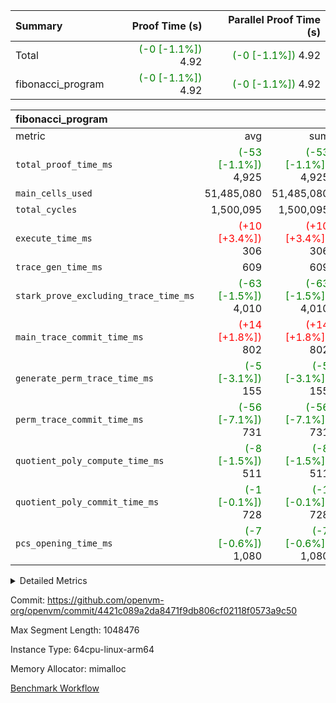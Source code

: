 | Summary | Proof Time (s) | Parallel Proof Time (s) |
|:---|---:|---:|
| Total | <span style='color: green'>(-0 [-1.1%])</span> 4.92 | <span style='color: green'>(-0 [-1.1%])</span> 4.92 |
| fibonacci_program | <span style='color: green'>(-0 [-1.1%])</span> 4.92 | <span style='color: green'>(-0 [-1.1%])</span> 4.92 |


| fibonacci_program |||||
|:---|---:|---:|---:|---:|
|metric|avg|sum|max|min|
| `total_proof_time_ms ` | <span style='color: green'>(-53 [-1.1%])</span> 4,925 | <span style='color: green'>(-53 [-1.1%])</span> 4,925 | <span style='color: green'>(-53 [-1.1%])</span> 4,925 | <span style='color: green'>(-53 [-1.1%])</span> 4,925 |
| `main_cells_used     ` |  51,485,080 |  51,485,080 |  51,485,080 |  51,485,080 |
| `total_cycles        ` |  1,500,095 |  1,500,095 |  1,500,095 |  1,500,095 |
| `execute_time_ms     ` | <span style='color: red'>(+10 [+3.4%])</span> 306 | <span style='color: red'>(+10 [+3.4%])</span> 306 | <span style='color: red'>(+10 [+3.4%])</span> 306 | <span style='color: red'>(+10 [+3.4%])</span> 306 |
| `trace_gen_time_ms   ` |  609 |  609 |  609 |  609 |
| `stark_prove_excluding_trace_time_ms` | <span style='color: green'>(-63 [-1.5%])</span> 4,010 | <span style='color: green'>(-63 [-1.5%])</span> 4,010 | <span style='color: green'>(-63 [-1.5%])</span> 4,010 | <span style='color: green'>(-63 [-1.5%])</span> 4,010 |
| `main_trace_commit_time_ms` | <span style='color: red'>(+14 [+1.8%])</span> 802 | <span style='color: red'>(+14 [+1.8%])</span> 802 | <span style='color: red'>(+14 [+1.8%])</span> 802 | <span style='color: red'>(+14 [+1.8%])</span> 802 |
| `generate_perm_trace_time_ms` | <span style='color: green'>(-5 [-3.1%])</span> 155 | <span style='color: green'>(-5 [-3.1%])</span> 155 | <span style='color: green'>(-5 [-3.1%])</span> 155 | <span style='color: green'>(-5 [-3.1%])</span> 155 |
| `perm_trace_commit_time_ms` | <span style='color: green'>(-56 [-7.1%])</span> 731 | <span style='color: green'>(-56 [-7.1%])</span> 731 | <span style='color: green'>(-56 [-7.1%])</span> 731 | <span style='color: green'>(-56 [-7.1%])</span> 731 |
| `quotient_poly_compute_time_ms` | <span style='color: green'>(-8 [-1.5%])</span> 511 | <span style='color: green'>(-8 [-1.5%])</span> 511 | <span style='color: green'>(-8 [-1.5%])</span> 511 | <span style='color: green'>(-8 [-1.5%])</span> 511 |
| `quotient_poly_commit_time_ms` | <span style='color: green'>(-1 [-0.1%])</span> 728 | <span style='color: green'>(-1 [-0.1%])</span> 728 | <span style='color: green'>(-1 [-0.1%])</span> 728 | <span style='color: green'>(-1 [-0.1%])</span> 728 |
| `pcs_opening_time_ms ` | <span style='color: green'>(-7 [-0.6%])</span> 1,080 | <span style='color: green'>(-7 [-0.6%])</span> 1,080 | <span style='color: green'>(-7 [-0.6%])</span> 1,080 | <span style='color: green'>(-7 [-0.6%])</span> 1,080 |



<details>
<summary>Detailed Metrics</summary>

| group | num_segments | keygen_time_ms | commit_exe_time_ms |
| --- | --- | --- | --- |
| fibonacci_program | 1 | 391 | 5 | 

| group | air_name | quotient_deg | interactions | constraints |
| --- | --- | --- | --- | --- |
| fibonacci_program | AccessAdapterAir<16> | 4 | 5 | 11 | 
| fibonacci_program | AccessAdapterAir<2> | 4 | 5 | 11 | 
| fibonacci_program | AccessAdapterAir<32> | 4 | 5 | 11 | 
| fibonacci_program | AccessAdapterAir<4> | 4 | 5 | 11 | 
| fibonacci_program | AccessAdapterAir<64> | 4 | 5 | 11 | 
| fibonacci_program | AccessAdapterAir<8> | 4 | 5 | 11 | 
| fibonacci_program | BitwiseOperationLookupAir<8> | 2 | 2 | 4 | 
| fibonacci_program | MemoryMerkleAir<8> | 4 | 4 | 38 | 
| fibonacci_program | PersistentBoundaryAir<8> | 4 | 3 | 5 | 
| fibonacci_program | PhantomAir | 4 | 3 | 4 | 
| fibonacci_program | Poseidon2PeripheryAir<BabyBearParameters>, 1> | 2 | 1 | 286 | 
| fibonacci_program | ProgramAir | 1 | 1 | 4 | 
| fibonacci_program | RangeTupleCheckerAir<2> | 1 | 1 | 4 | 
| fibonacci_program | Rv32HintStoreAir | 4 | 19 | 21 | 
| fibonacci_program | VariableRangeCheckerAir | 1 | 1 | 4 | 
| fibonacci_program | VmAirWrapper<Rv32BaseAluAdapterAir, BaseAluCoreAir<4, 8> | 4 | 19 | 30 | 
| fibonacci_program | VmAirWrapper<Rv32BaseAluAdapterAir, LessThanCoreAir<4, 8> | 4 | 17 | 35 | 
| fibonacci_program | VmAirWrapper<Rv32BaseAluAdapterAir, ShiftCoreAir<4, 8> | 4 | 23 | 84 | 
| fibonacci_program | VmAirWrapper<Rv32BranchAdapterAir, BranchEqualCoreAir<4> | 4 | 11 | 17 | 
| fibonacci_program | VmAirWrapper<Rv32BranchAdapterAir, BranchLessThanCoreAir<4, 8> | 4 | 13 | 32 | 
| fibonacci_program | VmAirWrapper<Rv32CondRdWriteAdapterAir, Rv32JalLuiCoreAir> | 4 | 10 | 15 | 
| fibonacci_program | VmAirWrapper<Rv32JalrAdapterAir, Rv32JalrCoreAir> | 4 | 16 | 16 | 
| fibonacci_program | VmAirWrapper<Rv32LoadStoreAdapterAir, LoadSignExtendCoreAir<4, 8> | 4 | 18 | 21 | 
| fibonacci_program | VmAirWrapper<Rv32LoadStoreAdapterAir, LoadStoreCoreAir<4> | 4 | 17 | 27 | 
| fibonacci_program | VmAirWrapper<Rv32MultAdapterAir, DivRemCoreAir<4, 8> | 4 | 25 | 72 | 
| fibonacci_program | VmAirWrapper<Rv32MultAdapterAir, MulHCoreAir<4, 8> | 4 | 24 | 23 | 
| fibonacci_program | VmAirWrapper<Rv32MultAdapterAir, MultiplicationCoreAir<4, 8> | 4 | 19 | 13 | 
| fibonacci_program | VmAirWrapper<Rv32RdWriteAdapterAir, Rv32AuipcCoreAir> | 4 | 11 | 12 | 
| fibonacci_program | VmConnectorAir | 4 | 3 | 8 | 

| group | air_name | segment | rows | prep_cols | perm_cols | main_cols | cells |
| --- | --- | --- | --- | --- | --- | --- | --- |
| fibonacci_program | AccessAdapterAir<8> | 0 | 32 |  | 12 | 17 | 928 | 
| fibonacci_program | BitwiseOperationLookupAir<8> | 0 | 65,536 | 3 | 8 | 2 | 655,360 | 
| fibonacci_program | MemoryMerkleAir<8> | 0 | 256 |  | 12 | 32 | 11,264 | 
| fibonacci_program | PersistentBoundaryAir<8> | 0 | 32 |  | 8 | 20 | 896 | 
| fibonacci_program | PhantomAir | 0 | 2 |  | 8 | 6 | 28 | 
| fibonacci_program | Poseidon2PeripheryAir<BabyBearParameters>, 1> | 0 | 256 |  | 8 | 300 | 78,848 | 
| fibonacci_program | ProgramAir | 0 | 4,096 |  | 8 | 10 | 73,728 | 
| fibonacci_program | RangeTupleCheckerAir<2> | 0 | 524,288 | 2 | 8 | 1 | 4,718,592 | 
| fibonacci_program | Rv32HintStoreAir | 0 | 4 |  | 24 | 32 | 224 | 
| fibonacci_program | VariableRangeCheckerAir | 0 | 262,144 | 2 | 8 | 1 | 2,359,296 | 
| fibonacci_program | VmAirWrapper<Rv32BaseAluAdapterAir, BaseAluCoreAir<4, 8> | 0 | 1,048,576 |  | 28 | 36 | 67,108,864 | 
| fibonacci_program | VmAirWrapper<Rv32BaseAluAdapterAir, LessThanCoreAir<4, 8> | 0 | 524,288 |  | 24 | 37 | 31,981,568 | 
| fibonacci_program | VmAirWrapper<Rv32BranchAdapterAir, BranchEqualCoreAir<4> | 0 | 262,144 |  | 16 | 26 | 11,010,048 | 
| fibonacci_program | VmAirWrapper<Rv32BranchAdapterAir, BranchLessThanCoreAir<4, 8> | 0 | 4 |  | 20 | 32 | 208 | 
| fibonacci_program | VmAirWrapper<Rv32CondRdWriteAdapterAir, Rv32JalLuiCoreAir> | 0 | 131,072 |  | 16 | 18 | 4,456,448 | 
| fibonacci_program | VmAirWrapper<Rv32JalrAdapterAir, Rv32JalrCoreAir> | 0 | 16 |  | 20 | 28 | 768 | 
| fibonacci_program | VmAirWrapper<Rv32LoadStoreAdapterAir, LoadStoreCoreAir<4> | 0 | 16 |  | 28 | 40 | 1,088 | 
| fibonacci_program | VmAirWrapper<Rv32RdWriteAdapterAir, Rv32AuipcCoreAir> | 0 | 8 |  | 16 | 21 | 296 | 
| fibonacci_program | VmConnectorAir | 0 | 2 | 1 | 8 | 4 | 24 | 

| group | segment | trace_gen_time_ms | total_proof_time_ms | total_cycles | total_cells | stark_prove_excluding_trace_time_ms | quotient_poly_compute_time_ms | quotient_poly_commit_time_ms | perm_trace_commit_time_ms | pcs_opening_time_ms | main_trace_commit_time_ms | main_cells_used | generate_perm_trace_time_ms | execute_time_ms |
| --- | --- | --- | --- | --- | --- | --- | --- | --- | --- | --- | --- | --- | --- | --- |
| fibonacci_program | 0 | 609 | 4,925 | 1,500,095 | 122,458,476 | 4,010 | 511 | 728 | 731 | 1,080 | 802 | 51,485,080 | 155 | 306 | 

</details>


Commit: https://github.com/openvm-org/openvm/commit/4421c089a2da8471f9db806cf02118f0573a9c50

Max Segment Length: 1048476

Instance Type: 64cpu-linux-arm64

Memory Allocator: mimalloc

[Benchmark Workflow](https://github.com/openvm-org/openvm/actions/runs/13222477732)
